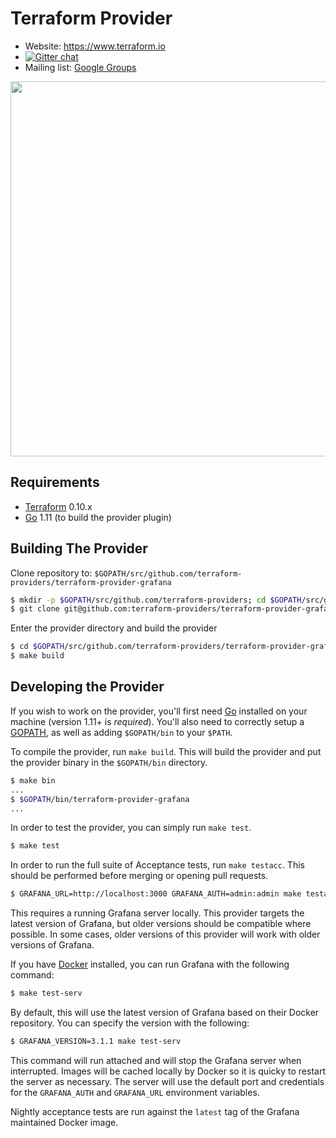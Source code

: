 Terraform Provider
==================

- Website: https://www.terraform.io
- [![Gitter chat](https://badges.gitter.im/hashicorp-terraform/Lobby.png)](https://gitter.im/hashicorp-terraform/Lobby)
- Mailing list: [Google Groups](http://groups.google.com/group/terraform-tool)

<img src="https://cdn.rawgit.com/hashicorp/terraform-website/master/content/source/assets/images/logo-hashicorp.svg" width="600px">

Requirements
------------

-	[Terraform](https://www.terraform.io/downloads.html) 0.10.x
-	[Go](https://golang.org/doc/install) 1.11 (to build the provider plugin)

Building The Provider
---------------------

Clone repository to: `$GOPATH/src/github.com/terraform-providers/terraform-provider-grafana`

```sh
$ mkdir -p $GOPATH/src/github.com/terraform-providers; cd $GOPATH/src/github.com/terraform-providers
$ git clone git@github.com:terraform-providers/terraform-provider-grafana
```

Enter the provider directory and build the provider

```sh
$ cd $GOPATH/src/github.com/terraform-providers/terraform-provider-grafana
$ make build
```

Developing the Provider
---------------------------

If you wish to work on the provider, you'll first need [Go](http://www.golang.org) installed on your machine (version 1.11+ is *required*). You'll also need to correctly setup a [GOPATH](http://golang.org/doc/code.html#GOPATH), as well as adding `$GOPATH/bin` to your `$PATH`.

To compile the provider, run `make build`. This will build the provider and put the provider binary in the `$GOPATH/bin` directory.

```sh
$ make bin
...
$ $GOPATH/bin/terraform-provider-grafana
...
```

In order to test the provider, you can simply run `make test`.

```sh
$ make test
```

In order to run the full suite of Acceptance tests, run `make testacc`. This should be
performed before merging or opening pull requests.

```sh
$ GRAFANA_URL=http://localhost:3000 GRAFANA_AUTH=admin:admin make testacc
```

This requires a running Grafana server locally. This provider targets
the latest version of Grafana, but older versions should be compatible where
possible. In some cases, older versions of this provider will work with
older versions of Grafana.

If you have [Docker](https://docs.docker.com/install/) installed, you can
run Grafana with the following command:

```sh
$ make test-serv
```

By default, this will use the latest version of Grafana based on their
Docker repository. You can specify the version with the following:

```sh
$ GRAFANA_VERSION=3.1.1 make test-serv
```

This command will run attached and will stop the Grafana server when
interrupted. Images will be cached locally by Docker so it is quicky to
restart the server as necessary. The server will use the default port and
credentials for the `GRAFANA_AUTH` and `GRAFANA_URL` environment variables.

Nightly acceptance tests are run against the `latest` tag of the Grafana
maintained Docker image.
